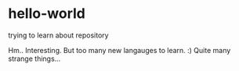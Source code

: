 # hello-world
trying to learn about repository

Hm.. Interesting. But too many new langauges to learn. :)
Quite many strange things...

